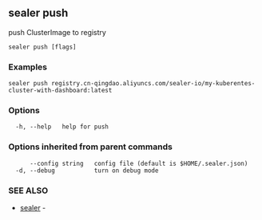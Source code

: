 ## sealer push

push ClusterImage to registry

```
sealer push [flags]
```

### Examples

```
sealer push registry.cn-qingdao.aliyuncs.com/sealer-io/my-kuberentes-cluster-with-dashboard:latest
```

### Options

```
  -h, --help   help for push
```

### Options inherited from parent commands

```
      --config string   config file (default is $HOME/.sealer.json)
  -d, --debug           turn on debug mode
```

### SEE ALSO

* [sealer](sealer.md)	 - 

